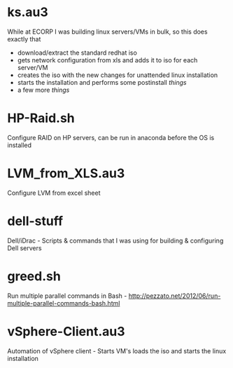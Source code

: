 # ks.au3
While at ECORP I was building linux servers/VMs in bulk, so this does exactly that
- download/extract the standard redhat iso
- gets network configuration from xls and adds it to iso for each server/VM
- creates the iso with the new changes for unattended linux installation
- starts the installation and performs some postinstall *things*
- a few more *things*

# HP-Raid.sh
Configure RAID on HP servers, can be run in anaconda before the OS is installed

# LVM_from_XLS.au3
Configure LVM from excel sheet

# dell-stuff
Dell/iDrac - Scripts & commands that I was using for building & configuring Dell servers

# greed.sh
Run multiple parallel commands in Bash - http://pezzato.net/2012/06/run-multiple-parallel-commands-bash.html

# vSphere-Client.au3
Automation of vSphere client - Starts VM's loads the iso and starts the linux installation
